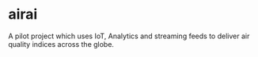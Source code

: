# airai
A pilot project which uses IoT, Analytics and streaming feeds to deliver air quality indices across the globe.
